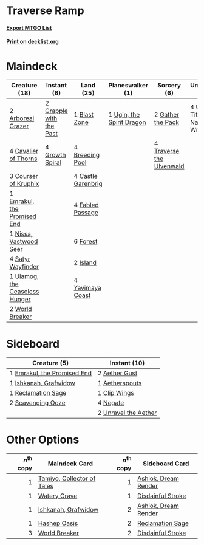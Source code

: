 # Traverse Ramp

#### [Export MTGO List](../collection/Traverse%20Ramp/Traverse%20Ramp.txt)
#### [Print on decklist.org](http://decklist.org/?deckmain=2%09Arboreal%20Grazer%0A1%09Blast%20Zone%0A4%09Breeding%20Pool%0A4%09Castle%20Garenbrig%0A4%09Cavalier%20of%20Thorns%0A3%09Courser%20of%20Kruphix%0A1%09Emrakul,%20the%20Promised%20End%0A4%09Fabled%20Passage%0A6%09Forest%0A2%09Gather%20the%20Pack%0A2%09Grapple%20with%20the%20Past%0A4%09Growth%20Spiral%0A2%09Island%0A1%09Nissa,%20Vastwood%20Seer%0A4%09Satyr%20Wayfinder%0A4%09Traverse%20the%20Ulvenwald%0A1%09Ugin,%20the%20Spirit%20Dragon%0A1%09Ulamog,%20the%20Ceaseless%20Hunger%0A4%09Uro,%20Titan%20of%20Nature's%20Wrath%0A2%09World%20Breaker%0A4%09Yavimaya%20Coast&deckside=2%09Aether%20Gust%0A1%09Aetherspouts%0A1%09Clip%20Wings%0A1%09Emrakul,%20the%20Promised%20End%0A1%09Ishkanah,%20Grafwidow%0A4%09Negate%0A1%09Reclamation%20Sage%0A2%09Scavenging%20Ooze%0A2%09Unravel%20the%20Aether)
# Maindeck

|                                              Creature (18)                                              |                                           Instant (6)                                            |                                          Land (25)                                          |                                          Planeswalker (1)                                          |                                            Sorcery (6)                                            |         Unknown (4)          |
|---------------------------------------------------------------------------------------------------------|--------------------------------------------------------------------------------------------------|---------------------------------------------------------------------------------------------|----------------------------------------------------------------------------------------------------|---------------------------------------------------------------------------------------------------|------------------------------|
|2 [Arboreal Grazer](http://gatherer.wizards.com/Pages/Card/Details.aspx?multiverseid=461076)             |2 [Grapple with the Past](http://gatherer.wizards.com/Pages/Card/Details.aspx?multiverseid=451103)|1 [Blast Zone](http://gatherer.wizards.com/Pages/Card/Details.aspx?multiverseid=461171)      |1 [Ugin, the Spirit Dragon](http://gatherer.wizards.com/Pages/Card/Details.aspx?multiverseid=391948)|2 [Gather the Pack](http://gatherer.wizards.com/Pages/Card/Details.aspx?multiverseid=398448)       |4 Uro, Titan of Nature's Wrath|
|4 [Cavalier of Thorns](http://gatherer.wizards.com/Pages/Card/Details.aspx?multiverseid=466921)          |4 [Growth Spiral](http://gatherer.wizards.com/Pages/Card/Details.aspx?multiverseid=457322)        |4 [Breeding Pool](http://gatherer.wizards.com/Pages/Card/Details.aspx?multiverseid=97088)    |                                                                                                    |4 [Traverse the Ulvenwald](http://gatherer.wizards.com/Pages/Card/Details.aspx?multiverseid=409998)|                              |
|3 [Courser of Kruphix](http://gatherer.wizards.com/Pages/Card/Details.aspx?multiverseid=442153)          |                                                                                                  |4 [Castle Garenbrig](http://gatherer.wizards.com/Pages/Card/Details.aspx?multiverseid=473202)|                                                                                                    |                                                                                                   |                              |
|1 [Emrakul, the Promised End](http://gatherer.wizards.com/Pages/Card/Details.aspx?multiverseid=414295)   |                                                                                                  |4 [Fabled Passage](http://gatherer.wizards.com/Pages/Card/Details.aspx?multiverseid=473206)  |                                                                                                    |                                                                                                   |                              |
|1 [Nissa, Vastwood Seer](http://gatherer.wizards.com/Pages/Card/Details.aspx?multiverseid=398438)        |                                                                                                  |6 [Forest](http://gatherer.wizards.com/Pages/Card/Details.aspx?multiverseid=439860)          |                                                                                                    |                                                                                                   |                              |
|4 [Satyr Wayfinder](http://gatherer.wizards.com/Pages/Card/Details.aspx?multiverseid=378508)             |                                                                                                  |2 [Island](http://gatherer.wizards.com/Pages/Card/Details.aspx?multiverseid=439857)          |                                                                                                    |                                                                                                   |                              |
|1 [Ulamog, the Ceaseless Hunger](http://gatherer.wizards.com/Pages/Card/Details.aspx?multiverseid=402079)|                                                                                                  |4 [Yavimaya Coast](http://gatherer.wizards.com/Pages/Card/Details.aspx?multiverseid=129810)  |                                                                                                    |                                                                                                   |                              |
|2 [World Breaker](http://gatherer.wizards.com/Pages/Card/Details.aspx?multiverseid=407636)               |                                                                                                  |                                                                                             |                                                                                                    |                                                                                                   |                              |


# Sideboard

|                                             Creature (5)                                             |                                         Instant (10)                                          |
|------------------------------------------------------------------------------------------------------|-----------------------------------------------------------------------------------------------|
|1 [Emrakul, the Promised End](http://gatherer.wizards.com/Pages/Card/Details.aspx?multiverseid=414295)|2 [Aether Gust](http://gatherer.wizards.com/Pages/Card/Details.aspx?multiverseid=466796)       |
|1 [Ishkanah, Grafwidow](http://gatherer.wizards.com/Pages/Card/Details.aspx?multiverseid=414463)      |1 [Aetherspouts](http://gatherer.wizards.com/Pages/Card/Details.aspx?multiverseid=383178)      |
|1 [Reclamation Sage](http://gatherer.wizards.com/Pages/Card/Details.aspx?multiverseid=389651)         |1 [Clip Wings](http://gatherer.wizards.com/Pages/Card/Details.aspx?multiverseid=409955)        |
|2 [Scavenging Ooze](http://gatherer.wizards.com/Pages/Card/Details.aspx?multiverseid=420783)          |4 [Negate](http://gatherer.wizards.com/Pages/Card/Details.aspx?multiverseid=423707)            |
|                                                                                                      |2 [Unravel the Aether](http://gatherer.wizards.com/Pages/Card/Details.aspx?multiverseid=378515)|


# Other Options

|*n*<sup>th</sup> copy|                                            Maindeck Card                                            |*n*<sup>th</sup> copy|                                        Sideboard Card                                         |
|--------------------:|-----------------------------------------------------------------------------------------------------|--------------------:|-----------------------------------------------------------------------------------------------|
|                    1|[Tamiyo, Collector of Tales](http://gatherer.wizards.com/Pages/Card/Details.aspx?multiverseid=461147)|                    1|[Ashiok, Dream Render](http://gatherer.wizards.com/Pages/Card/Details.aspx?multiverseid=461155)|
|                    1|[Watery Grave](http://gatherer.wizards.com/Pages/Card/Details.aspx?multiverseid=405114)              |                    1|[Disdainful Stroke](http://gatherer.wizards.com/Pages/Card/Details.aspx?multiverseid=420705)   |
|                    1|[Ishkanah, Grafwidow](http://gatherer.wizards.com/Pages/Card/Details.aspx?multiverseid=414463)       |                    2|[Ashiok, Dream Render](http://gatherer.wizards.com/Pages/Card/Details.aspx?multiverseid=461155)|
|                    1|[Hashep Oasis](http://gatherer.wizards.com/Pages/Card/Details.aspx?multiverseid=430866)              |                    2|[Reclamation Sage](http://gatherer.wizards.com/Pages/Card/Details.aspx?multiverseid=389651)    |
|                    3|[World Breaker](http://gatherer.wizards.com/Pages/Card/Details.aspx?multiverseid=407636)             |                    2|[Disdainful Stroke](http://gatherer.wizards.com/Pages/Card/Details.aspx?multiverseid=420705)   |

